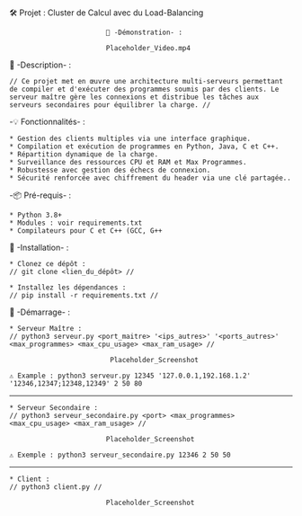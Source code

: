 🛠️ Projet : Cluster de Calcul avec du Load-Balancing

							🎥 -Démonstration- : 

							Placeholder_Video.mp4

📜 -Description- :

	// Ce projet met en œuvre une architecture multi-serveurs permettant de compiler et d'exécuter des programmes soumis par des clients. Le serveur maître gère les connexions et distribue les tâches aux serveurs secondaires pour équilibrer la charge. //

-💡 Fonctionnalités- :

	* Gestion des clients multiples via une interface graphique.
	* Compilation et exécution de programmes en Python, Java, C et C++.
	* Répartition dynamique de la charge.
	* Surveillance des ressources CPU et RAM et Max Programmes.
	* Robustesse avec gestion des échecs de connexion.
	* Sécurité renforcée avec chiffrement du header via une clé partagée..

-📦 Pré-requis- :

	* Python 3.8+
	* Modules : voir requirements.txt
	* Compilateurs pour C et C++ (GCC, G++

🔧 -Installation- :

	* Clonez ce dépôt :
	// git clone <lien_du_dépôt> //

	* Installez les dépendances :
	// pip install -r requirements.txt //

🚀 -Démarrage- :

	* Serveur Maître :
	// python3 serveur.py <port_maitre> '<ips_autres>' '<ports_autres>' <max_programmes> <max_cpu_usage> <max_ram_usage> //

						     Placeholder_Screenshot
	
	⚠️ Example : python3 serveur.py 12345 '127.0.0.1,192.168.1.2' '12346,12347;12348,12349' 2 50 80

-------------------------------------------------------------------------------------------------------------------------------
	* Serveur Secondaire :
	// python3 serveur_secondaire.py <port> <max_programmes> <max_cpu_usage> <max_ram_usage> //
						    
						    Placeholder_Screenshot
	
	⚠️ Exemple : python3 serveur_secondaire.py 12346 2 50 50

-------------------------------------------------------------------------------------------------------------------------------
						    
	* Client :
	// python3 client.py //

						    Placeholder_Screenshot

	